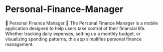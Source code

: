 # Personal-Finance-Manager
💼 Personal Finance Manager 📲 The Personal Finance Manager is a mobile application designed to help users take control of their financial life. Whether tracking daily expenses, setting up a monthly budget, or visualizing spending patterns, this app simplifies personal finance management.
